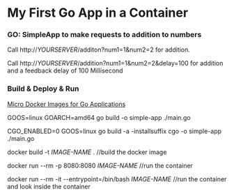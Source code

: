 # My First Go App in a Container

### GO: SimpleApp to make requests to addition to numbers
Call http://*YOURSERVER*/additon?num1=1&num2=2 for addition.

Call http://*YOURSERVER*/addition?num1=1&num2=2&delay=100 for addition and a feedback delay of 100 Millisecond

### Build & Deploy & Run
[Micro Docker Images for Go Applications](https://blog.kloia.com/micro-docker-images-for-go-applications-8a8701130c01)

GOOS=linux GOARCH=amd64 go build -o simple-app ./main.go

CGO_ENABLED=0 GOOS=linux go build -a -installsuffix cgo -o simple-app ./main.go

docker build -t *IMAGE-NAME* . //build the docker image

docker run --rm -p 8080:8080 *IMAGE-NAME* //run the container

docker run --rm -it --entrypoint=/bin/bash *IMAGE-NAME* //run the container and look inside the container
